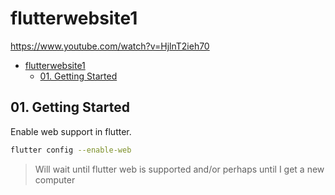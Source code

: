 # flutterwebsite1

https://www.youtube.com/watch?v=HjlnT2ieh70

- [flutterwebsite1](#flutterwebsite1)
  - [01. Getting Started](#01-getting-started)

## 01. Getting Started

Enable web support in flutter.
```bash
flutter config --enable-web
```

> Will wait until flutter web is supported and/or perhaps until I get a new computer